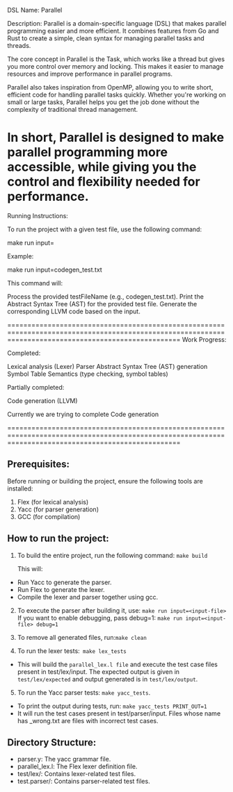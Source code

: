 DSL Name:
Parallel

Description:
Parallel is a domain-specific language (DSL) that makes parallel programming easier and more efficient. It combines features from Go and Rust to create a simple, clean syntax for managing parallel tasks and threads.

The core concept in Parallel is the Task, which works like a thread but gives you more control over memory and locking. This makes it easier to manage resources and improve performance in parallel programs.

Parallel also takes inspiration from OpenMP, allowing you to write short, efficient code for handling parallel tasks quickly. Whether you're working on small or large tasks, Parallel helps you get the job done without the complexity of traditional thread management.

In short, Parallel is designed to make parallel programming more accessible, while giving you the control and flexibility needed for performance.
=======================================================================================================================================================
Running Instructions:

To run the project with a given test file, use the following command:

make run input=<testFileName>

Example:

make run input=codegen_test.txt

This command will:

Process the provided testFileName (e.g., codegen_test.txt).
Print the Abstract Syntax Tree (AST) for the provided test file.
Generate the corresponding LLVM code based on the input.

=======================================================================================================================================================
Work Progress:

Completed:

Lexical analysis (Lexer)
Parser
Abstract Syntax Tree (AST) generation
Symbol Table
Semantics (type checking, symbol tables)

Partially completed:

Code generation (LLVM)

Currently we are trying to complete Code generation


=======================================================================================================================================================



## Prerequisites:
Before running or building the project, ensure the following tools are installed:

1. Flex (for lexical analysis)
2. Yacc (for parser generation)
3. GCC (for compilation)

## How to run the project:
1. To build the entire project, run the following command:
```make build```

    This will:

- Run Yacc to generate the parser.
- Run Flex to generate the lexer.
- Compile the lexer and parser together using gcc.


2. To execute the parser after building it, use: 
```make run input=<input-file> ```\
If you want to enable debugging, pass debug=1:
```make run input=<input-file> debug=1```

3. To remove all generated files, run:```make clean```

4. To run the lexer tests:``` make lex_tests```

- This will build the ```parallel_lex.l file``` and execute the test case files present in test/lex/input.
The expected output is given in ```test/lex/expected``` and output generated is in ```test/lex/output```.

5. To run the Yacc parser tests: ```make yacc_tests```.
- To print the output during tests, run: ```make yacc_tests PRINT_OUT=1```
- It will run the test cases present in test/parser/input. Files whose name has _wrong.txt are files with incorrect test cases.


## Directory Structure:
- parser.y: The yacc grammar file.
- parallel_lex.l: The Flex lexer definition file.
- test/lex/: Contains lexer-related test files.
- test.parser/: Contains parser-related test files.